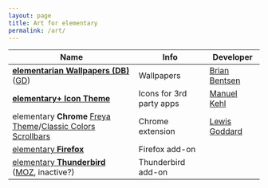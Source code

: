 ```yaml
---
layout: page
title: Art for elementary
permalink: /art/
---
```


Name | Info | Developer
---|---|---
[**elementarian Wallpapers (DB)**](https://www.dropbox.com/sh/79552p64tto7wbc/MSPgrgWfYa) ([GD](https://drive.google.com/folderview?id=0B4KUARZUQ-n_X1FrY29XVXpHUTQ&usp=sharing)) | Wallpapers | [Brian Bentsen](https://plus.google.com/109395049570451231471)
[**elementary+ Icon Theme**](https://github.com/mank319/elementaryPlus) | Icons for 3rd party apps | [Manuel Kehl](https://github.com/mank319)
elementary **Chrome** [Freya Theme](https://chrome.google.com/webstore/detail/freya-theme-for-google-ch/nofpaaefcomkhdkeihhnonlmhajfadgd)/[Classic Colors](https://chrome.google.com/webstore/detail/freya-theme-classic-color/aabnndoiofgmhennfbcmoapojieflllb) [Scrollbars](https://chrome.google.com/webstore/detail/elementary-freya-scrollba/dddhhloahgkhcaipmkfjngdalegmcomm) | Chrome extension | [Lewis Goddard](https://plus.google.com/105729291739660012806)
[elementary **Firefox**](https://addons.mozilla.org/en-US/firefox/addon/elementary-firefox/) | Firefox add-on |
[elementary **Thunderbird**](https://github.com/alxlit/elementary-thunderbird) ([MOZ](https://addons.mozilla.org/de/thunderbird/addon/elementary-thunderbird/?src=search), inactive?)| Thunderbird add-on |
